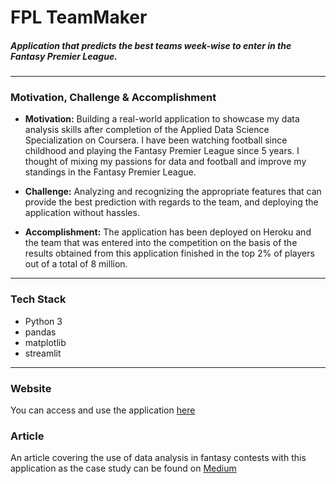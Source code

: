 # FPL TeamMaker
<h5> Application that predicts the best teams week-wise to enter in the Fantasy Premier League. </h5>

-----------------------------------------
### Motivation, Challenge & Accomplishment

* **Motivation:** Building a real-world application to showcase my data analysis skills after completion of the Applied Data Science Specialization on Coursera. I have
been watching football since childhood and playing the Fantasy Premier League since 5 years. I thought of mixing my passions for data and football and improve my
standings in the Fantasy Premier League.

* **Challenge:** Analyzing and recognizing the appropriate features that can provide the best prediction with regards to the team, and deploying the application without
hassles.

* **Accomplishment:** The application has been deployed on Heroku and the team that was entered into the competition on the basis of the results obtained from this application finished in the top 2% of players out of a total of 8 million.

***

### Tech Stack

* Python 3
* pandas
* matplotlib
* streamlit

***

### Website 

You can access and use the application [here](https://fpl-teammaker.herokuapp.com)

### Article 
An article covering the use of data analysis in fantasy contests with this application as the case study can be found on [Medium](https://towardsdatascience.com/fantasy-premier-league-x-data-analysis-being-among-the-top-2-98a714a1d170?gi=dba0497b9cd)
